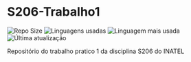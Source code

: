 # S206-Trabalho1

![Repo Size](https://img.shields.io/github/repo-size/joaodutra88/S206-Trabalho1)
![Linguagens usadas](https://img.shields.io/github/languages/count/joaodutra88/S206-Trabalho1)
![Linguagem mais usada](https://img.shields.io/github/languages/top/joaodutra88/S206-Trabalho1)
![Última atualização](https://img.shields.io/github/last-commit/joaodutra88/S206-Trabalho1)

Repositório do trabalho pratico 1 da disciplina S206 do INATEL
